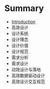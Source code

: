 # Summary

* [Introduction](README.md)
* 高效设计
* 设计系统
* 设计理念
* 设计价值
* 设计规范
* 需求分析
* 需求设计
* 动效设计与落地
* 高效数据驱动设计
* 高效设计交互规范


